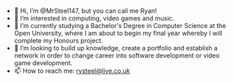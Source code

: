 - 👋 Hi, I’m @MrSteel147, but you can call me Ryan!
- 👀 I’m interested in computing, video games and music.
- 🌱 I’m currently studying a Bachelor's Degree in Computer Science at the Open University, where I am about to begin my final year whereby I will complete my Honours project.
- 💞️ I’m looking to build up knowledge, create a portfolio and establish a network in order to change career into software development or video game development.
- 📫 How to reach me: rysteel@live.co.uk

<!---
MrSteel147/MrSteel147 is a ✨ special ✨ repository because its `README.md` (this file) appears on your GitHub profile.
You can click the Preview link to take a look at your changes.
--->

